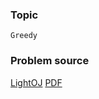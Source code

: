 ### Topic

    Greedy


### Problem source

[LightOJ](http://lightoj.com/volume_showproblem.php?problem=1016)
[PDF](http://lightoj.com/volume_showproblem.php?problem=1016&language=english&type=pdf)
